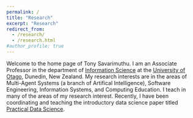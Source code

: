 ```yaml
---
permalink: /
title: "Research"
excerpt: "Research"
redirect_from: 
  - /research/
  - /research.html
#author_profile: true
---
```


Welcome to the home page of Tony Savarimuthu. I am an Associate Professor in the department of [Information Science](https://www.otago.ac.nz/info-science/index.html) at the [University of Otago](https://www.otago.ac.nz), Dunedin, New Zealand. My research interests are in the areas of Multi-Agent Systems (a branch of Artifical Intelligence), Software Engineering, Information Systems, and Computing Education. I teach in many of the areas of my research interest. Recently, I have been coordinating and teaching the introductory data science paper titled [Practical Data Science](https://www.otago.ac.nz/courses/papers/index.html?papercode=COMP120).
